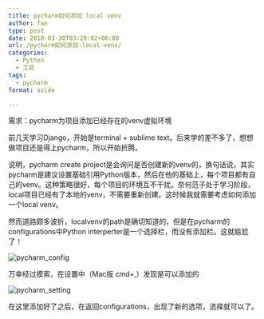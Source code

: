 ```yaml
---
title: pycharm如何添加 local venv
author: fan
type: post
date: 2018-03-30T03:20:02+00:00
url: /pycharm如何添加-local-venv/
categories:
  - Python
  - 工具
tags:
  - pycharm
format: aside

---
```

需求：pycharm为项目添加已经存在的venv虚拟环境
  
前几天学习Django，开始是terminal + sublime text。后来学的差不多了，想想做项目还是得上pycharm，所以开始折腾。
  
说明，pycharm create project是会询问是否创建新的venv的，换句话说，其实pycharm是建议设置基础引用Python版本，然后在他的基础上，每个项目都有自己的venv。这种策略很好，每个项目的环境互不干扰。奈何范子处于学习阶段，local项目已经有了本地的venv，不需要重新创建。这时候我就需要考虑如何添加一个local venv。
    
然而道路颇多波折，localvenv的path是确切知道的，但是在pycharm的configurations中Python interperter是一个选择栏，而没有添加栏。这就尴尬了！
      
![pycharm_config][1]
      
万幸经过摸索，在设置中（Mac版 cmd+,）发现是可以添加的
      
![pycharm_setting][2]
      
在这里添加好了之后，在返回configurations，出现了新的选项，选择就可以了。

 [1]: http://ocnjk5c7r.bkt.clouddn.com/python/pycharm_config.png
 [2]: http://ocnjk5c7r.bkt.clouddn.com/python/python_setting.png